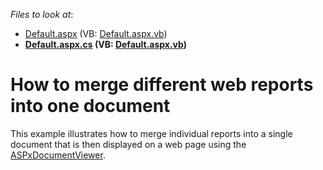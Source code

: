 <!-- default file list -->
*Files to look at*:

* [Default.aspx](./CS/WebApplication1/Default.aspx) (VB: [Default.aspx.vb](./VB/WebApplication1/Default.aspx.vb))
* **[Default.aspx.cs](./CS/WebApplication1/Default.aspx.cs) (VB: [Default.aspx.vb](./VB/WebApplication1/Default.aspx.vb))**
<!-- default file list end -->
# How to merge different web reports into one document


<p>This example illustrates how to merge individual reports into a single document that is then displayed on a web page using the <a href="http://documentation.devexpress.com/#XtraReports/CustomDocument5193"><u>ASPxDocumentViewer</u></a>.</p>

<br/>


